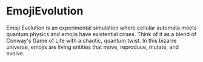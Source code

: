 # EmojiEvolution
Emoji Evolution is an experimental simulation where cellular automata meets quantum physics and emojis have existential crises. Think of it as a blend of Conway's Game of Life with a chaotic, quantum twist. In this bizarre universe, emojis are living entities that move, reproduce, mutate, and evolve.
